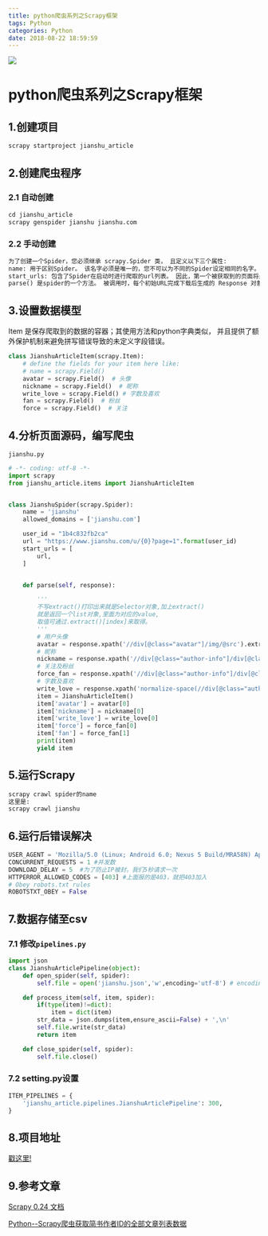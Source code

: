 ```yaml
---
title: python爬虫系列之Scrapy框架
tags: Python
categories: Python
date: 2018-08-22 18:59:59
---
```


![](http://p20tr36iw.bkt.clouddn.com/py_scrapy.png)

<!--more-->

# python爬虫系列之Scrapy框架

## 1.创建项目

```python
scrapy startproject jianshu_article
```

## 2.创建爬虫程序

### 2.1 自动创建

```python
cd jianshu_article
scrapy genspider jianshu jianshu.com
```

### 2.2 手动创建

```python
为了创建一个Spider，您必须继承 scrapy.Spider 类， 且定义以下三个属性:
name: 用于区别Spider。 该名字必须是唯一的，您不可以为不同的Spider设定相同的名字。
start_urls: 包含了Spider在启动时进行爬取的url列表。 因此，第一个被获取到的页面将是其中之一。 后续的URL则从初始的URL获取到的数据中提取。
parse() 是spider的一个方法。 被调用时，每个初始URL完成下载后生成的 Response 对象将会作为唯一的参数传递给该函数。 该方法负责解析返回的数据(response data)，提取数据(生成item)以及生成需要进一步处理的URL的 Request 对象。
```
## 3.设置数据模型

Item 是保存爬取到的数据的容器；其使用方法和python字典类似， 并且提供了额外保护机制来避免拼写错误导致的未定义字段错误。

```python
class JianshuArticleItem(scrapy.Item):
    # define the fields for your item here like:
    # name = scrapy.Field()
    avatar = scrapy.Field()  # 头像
    nickname = scrapy.Field()  # 昵称
    write_love = scrapy.Field() # 字数及喜欢
    fan = scrapy.Field()  # 粉丝
    force = scrapy.Field()  # 关注
```

## 4.分析页面源码，编写爬虫

`jianshu.py`

```python
# -*- coding: utf-8 -*-
import scrapy
from jianshu_article.items import JianshuArticleItem


class JianshuSpider(scrapy.Spider):
    name = 'jianshu'
    allowed_domains = ['jianshu.com']

    user_id = "1b4c832fb2ca"
    url = "https://www.jianshu.com/u/{0}?page=1".format(user_id)
    start_urls = [
        url,
    ]


    def parse(self, response):

        '''
        不写extract()打印出来就是Selector对象,加上extract()
        就是返回一个list对象,里面为对应的value,
        取值可通过.extract()[index]来取得。
        '''
        # 用户头像
        avatar = response.xpath('//div[@class="avatar"]/img/@src').extract()
        # 昵称
        nickname = response.xpath('//div[@class="author-info"]/div[@class="name"]/text()').extract()
        # 关注及粉丝
        force_fan = response.xpath('//div[@class="author-info"]/div[@class="follow-meta"]/span/text()').extract()
        # 字数及喜欢
        write_love = response.xpath('normalize-space(//div[@class="author-meta"]/text())').extract() # normalize-space去除所有回车换行
        item = JianshuArticleItem()
        item['avatar'] = avatar[0]
        item['nickname'] = nickname[0]
        item['write_love'] = write_love[0]
        item['force'] = force_fan[0]
        item['fan'] = force_fan[1]
        print(item)
        yield item
```

## 5.运行Scrapy

```python
scrapy crawl spider的name
这里是:
scrapy crawl jianshu
```

## 6.运行后错误解决

```python
USER_AGENT = 'Mozilla/5.0 (Linux; Android 6.0; Nexus 5 Build/MRA58N) AppleWebKit/537.36 (KHTML, like Gecko) Chrome/68.0.3440.106 Mobile Safari/537.36'
CONCURRENT_REQUESTS = 1 #并发数
DOWNLOAD_DELAY = 5  #为了防止IP被封，我们5秒请求一次
HTTPERROR_ALLOWED_CODES = [403] #上面报的是403，就把403加入
# Obey robots.txt rules
ROBOTSTXT_OBEY = False
```

## 7.数据存储至csv

### 7.1 修改`pipelines.py`

```python
import json
class JianshuArticlePipeline(object):
    def open_spider(self, spider):
        self.file = open('jianshu.json','w',encoding='utf-8') # encoding设置编码格式，否则保存的中文会乱码

    def process_item(self, item, spider):
        if(type(item)!=dict):
            item = dict(item)
        str_data = json.dumps(item,ensure_ascii=False) + ',\n'
        self.file.write(str_data)
        return item

    def close_spider(self, spider):
        self.file.close()
```

### 7.2 setting.py设置

```python
ITEM_PIPELINES = {
    'jianshu_article.pipelines.JianshuArticlePipeline': 300,
}
```
## 8.项目地址

[戳这里!](https://github.com/Light-City/jianshu_article)

## 9.参考文章

[Scrapy 0.24 文档](https://scrapy-chs.readthedocs.io/zh_CN/0.24/index.html)

[Python--Scrapy爬虫获取简书作者ID的全部文章列表数据](https://www.jianshu.com/p/daaa65c07af1)
